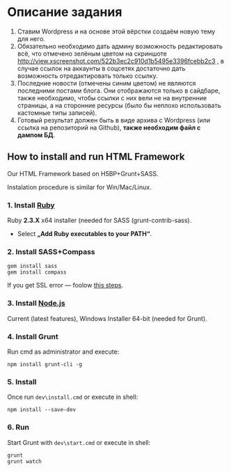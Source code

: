# Описание задания

1. Ставим Wordpress и на основе этой вёрстки создаём новую тему для него.
2. Обязательно необходимо дать админу возможность редактировать всё, что отмечено зелёным цветом на скриншоте http://view.xscreenshot.com/522b3ec2c910d1b5495e3396fcebb2c3 , в случае ссылок на аккаунты в соцсетях достаточно дать возможность отредактировать только ссылку.
3. Последние новости (отмечены синим цветом) не являются последними постами блога. Они отображаются только в сайдбаре, также необходимо, чтобы ссылки с них вели не на внутренние страницы, а на сторонние ресурсы (было бы неплохо использовать кастомные типы записей).
4. Готовый результат должен быть в виде архива с Wordpress (или ссылка на репозиторий на Github), **также необходим файл с дампом БД**.

## How to install and run HTML Framework
Our HTML Framework based on H5BP+Grunt+SASS.

Instalation procedure is similar for Win/Mac/Linux.

### 1. Install [Ruby](http://rubyinstaller.org/downloads/)
Ruby __2.3.X__ x64 installer (needed for SASS (grunt-contrib-sass).
 - Select __„Add Ruby executables to your PATH“__.

### 2. Install SASS+Compass
```
gem install sass
gem install compass
```
If you get SSL error — foolow [this steps](https://gist.github.com/luislavena/f064211759ee0f806c88#manual-solution-to-ssl-issue).

### 3. Install [Node.js](https://nodejs.org/en/download/current/)
Current (latest features), Windows Installer 64-bit (needed for Grunt).

### 4. Install Grunt
Run cmd as administrator and execute:
```
npm install grunt-cli -g
```

### 5. Install
Once run `dev\install.cmd` or execute in shell:
```shell
npm install --save-dev
```

### 6. Run
Start Grunt with `dev\start.cmd` or execute in shell:
```shell
grunt
grunt watch
```
